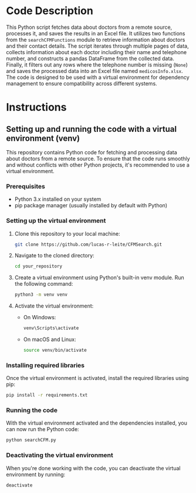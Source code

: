 # Code Description

This Python script fetches data about doctors from a remote source, processes it, and saves the results in an Excel file. It utilizes two functions from the `searchCFMFunctions` module to retrieve information about doctors and their contact details. The script iterates through multiple pages of data, collects information about each doctor including their name and telephone number, and constructs a pandas DataFrame from the collected data. Finally, it filters out any rows where the telephone number is missing (`None`) and saves the processed data into an Excel file named `medicosInfo.xlsx`. The code is designed to be used with a virtual environment for dependency management to ensure compatibility across different systems.

# Instructions

## Setting up and running the code with a virtual environment (venv)

This repository contains Python code for fetching and processing data about doctors from a remote source. To ensure that the code runs smoothly and without conflicts with other Python projects, it's recommended to use a virtual environment.

### Prerequisites

- Python 3.x installed on your system
- pip package manager (usually installed by default with Python)

### Setting up the virtual environment

1. Clone this repository to your local machine:

    ```bash
    git clone https://github.com/lucas-r-leite/CFMSearch.git
    ```

2. Navigate to the cloned directory:

    ```bash
    cd your_repository
    ```

3. Create a virtual environment using Python's built-in venv module. Run the following command:

    ```bash
    python3 -m venv venv
    ```

4. Activate the virtual environment:

    - On Windows:

        ```bash
        venv\Scripts\activate
        ```

    - On macOS and Linux:

        ```bash
        source venv/bin/activate
        ```

### Installing required libraries

Once the virtual environment is activated, install the required libraries using pip:

```bash
pip install -r requirements.txt
```
### Running the code

With the virtual environment activated and the dependencies installed, you can now run the Python code:

```bash
python searchCFM.py
```
### Deactivating the virtual environment

When you're done working with the code, you can deactivate the virtual environment by running:

```bash
deactivate
```
